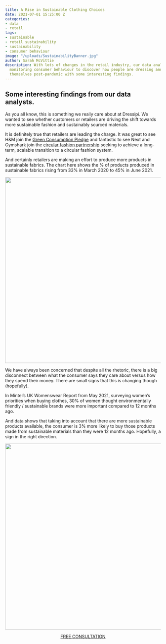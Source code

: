 ```yaml
---
title: A Rise in Sustainable Clothing Choices
date: 2021-07-01 15:25:00 Z
categories:
- data
- retail
tags:
- sustainable
- retail sustainability
- sustainability
- consumer behaviour
image: "/uploads/SustainabilityBanner.jpg"
author: Sarah McVittie
description: With lots of changes in the retail industry, our data analysts have been
  monitoring consumer behaviour to discover how people are dressing and expressing
  themselves post-pandemic with some interesting findings.
---
```


## Some interesting findings from our data analysts.

As you all know, this is something we really care about at Dressipi. We wanted to see whether customers or retailers are driving the shift towards more sustainable fashion and sustainably sourced materials. 

It is definitely true that retailers are leading the charge. It was great to see H&M join the [Green Consumption Pledge](https://hmgroup.com/news/hm-group-joins-eu-green-consumption-pledge-initiative/#:~:text=H%26M%20Group%20is%20proud%20to,reached%20by%20collaborating%20with%20others.) and fantastic to see Next and Gymshark join the [circular fashion partnership](https://www.diarydirectory.com/newsarticle/gymshark-and-next-among-new-participants-of-the-circular-fashion-partnership/37464) seeking to achieve a long-term, scalable transition to a circular fashion system.

And certainly retailers are making an effort to produce more products in sustainable fabrics. 
The chart here shows the % of products produced in sustainable fabrics rising from 33% in March 2020 to 45% in June 2021.

<p style="text-align:center"><img style="margin-left: 0px; width: 600px;" src ="/uploads/Newsletter%20Sustainability.JPG"/></p>

We have always been concerned that despite all the rhetoric, there is a big disconnect between what the consumer says they care about versus how they spend their money. There are small signs that this is changing though (hopefully). 

In Mintel’s UK Womenswear Report from May 2021, surveying women’s priorities when buying clothes, 30% of women thought environmentally friendly / sustainable brands were more important compared to 12 months ago. 

And data shows that taking into account that there are more sustainable products available, the consumer is 3% more likely to buy those products made from sustainable materials than they were 12 months ago. Hopefully, a sign in the right direction.

<p style="text-align:center"><img style="margin-left: 0px; width: 600px;" src ="/uploads/ConsumerSustainability.JPG"/></p>

<p style="text-align:center"><a href="/contact/" class="button button-primary">FREE CONSULTATION</a></p>